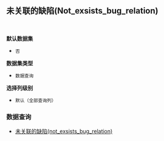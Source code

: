 ## 未关联的缺陷(Not_exsists_bug_relation) <!-- {docsify-ignore-all} -->



<br>
<p class="panel-title"><b>默认数据集</b></p>

* `否`

<p class="panel-title"><b>数据集类型</b></p>

* `数据查询`

<p class="panel-title"><b>选择列级别</b></p>

* `默认（全部查询列）`




### 数据查询
  * [未关联的缺陷(not_exsists_bug_relation)](module/ProjMgmt/Work_item/query/Not_exsists_bug_relation)
